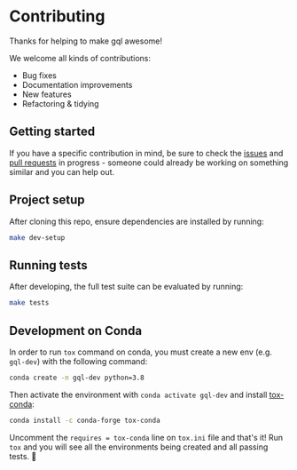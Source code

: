 # Contributing

Thanks for helping to make gql awesome!

We welcome all kinds of contributions:

- Bug fixes
- Documentation improvements
- New features
- Refactoring & tidying


## Getting started

If you have a specific contribution in mind, be sure to check the [issues](https://github.com/graphql-python/gql/issues) and [pull requests](https://github.com/graphql-python/gql/pulls) in progress - someone could already be working on something similar and you can help out.


## Project setup

After cloning this repo, ensure dependencies are installed by running:

```sh
make dev-setup
```

## Running tests

After developing, the full test suite can be evaluated by running:

```sh
make tests
```

## Development on Conda

In order to run `tox` command on conda, you must create a new env (e.g. `gql-dev`) with the following command:

```sh
conda create -n gql-dev python=3.8
```

Then activate the environment with `conda activate gql-dev` and install [tox-conda](https://github.com/tox-dev/tox-conda):

```sh
conda install -c conda-forge tox-conda
```

Uncomment the `requires = tox-conda` line on `tox.ini` file and that's it! Run `tox` and you will see all the environments being created and all passing tests. :rocket:

